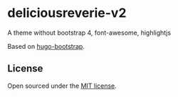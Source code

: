 deliciousreverie-v2
==============
A theme without bootstrap 4, font-awesome, highlightjs

Based on [hugo-bootstrap](http://mmrath.com/).


## License

Open sourced under the [MIT license](https://github.com/enten/hyde-y/blob/master/LICENSE).
